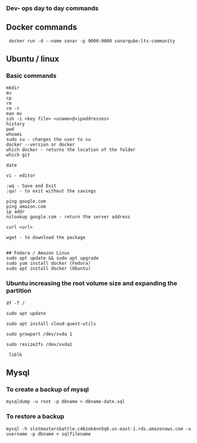 ### Dev- ops day to day commands

## Docker commands
```
 docker run -d --name sonar -p 9000:9000 sonarqube:lts-community

```

## Ubuntu / linux

### Basic commands
```
mkdir
mv
cp
rm
rm -r
man mv
ssh -i <key file> <uname>@<ipaddresses>
history
pwd
whoami
sudo su - changes the user to su
docker --version or docker
which docker - returns the location of the folder
which git

date

vi - editor

:wq - Save and Exit
:qa! - to exit without the savings

ping google.com
ping amazon.com
ip addr
nslookup google.com - return the server address

curl <url>

wget - to download the package


## Fedora / Amazon Linux
sudo apt update && sudo apt upgrade
sudo yum install docker (Fedora)
sudo apt install docker (Ubuntu)

```

### Ubuntu increasing the root volume size and expanding the partition
```
df -T /

sudo apt update

sudo apt install cloud-guest-utils

sudo growpart /dev/xvda 1

sudo resize2fs /dev/xvda1

 lsblk
```



## Mysql

### To create a backup of mysql

```
mysqldump -u root -p dbname > dbname-date.sql
```

### To restore a backup

```
mysql -h slotmastersbattle.c46zok4nn5q6.us-east-1.rds.amazonaws.com -u username -p dbname < sqlfilename

```
